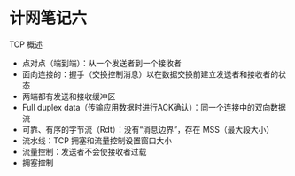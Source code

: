 # 计网笔记六

TCP 概述

- 点对点（端到端）：从一个发送者到一个接收者
- 面向连接的：握手（交换控制消息）以在数据交换前建立发送者和接收者的状态
- 两端都有发送和接收缓冲区
- Full duplex data（传输应用数据时进行ACK确认）：同一个连接中的双向数据流
- 可靠、有序的字节流（Rdt）：没有“消息边界”，存在 MSS（最大段大小）
- 流水线：TCP 拥塞和流量控制设置窗口大小
- 流量控制：发送者不会使接收者过载
- 拥塞控制



